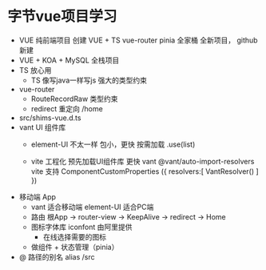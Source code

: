 # 字节vue项目学习

- VUE 纯前端项目
  创建 VUE + TS vue-router pinia 全家桶
  全新项目， github 新建
- VUE + KOA + MySQL 全栈项目
- TS 放心用
  - TS 像写java一样写js 强大的类型约束
- vue-router
  - RouteRecordRaw 类型约束
  - redirect 重定向 /home
- src/shims-vue.d.ts 
- vant UI 组件库
  - element-UI 不太一样 包小，更快
   按需加载 .use(list)

  - vite 工程化
    预先加载UI组件库 更快
    vant
    @vant/auto-import-resolvers
    vite 支持
    ComponentCustomProperties ({
      resolvers:[
        VantResolver()
      ]
    })
- 移动端 App
  - vant  适合移动端 element-UI 适合PC端
  - 路由 根App -> router-view -> KeepAlive ->  redirect -> Home
  - 图标字体库 iconfont 由阿里提供
    - 在线选择需要的图标
  - 做组件 + 状态管理（pinia）
- @ 路径的别名 alias /src